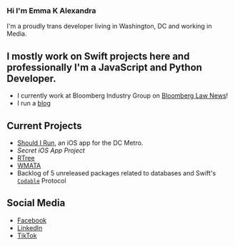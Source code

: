 ### Hi I'm Emma K Alexandra
I'm a proudly trans developer living in Washington, DC and working in Media.

## I mostly work on Swift projects here and professionally I'm a JavaScript and Python Developer.
- I currently work at Bloomberg Industry Group on [Bloomberg Law News][blawnews]!
- I run a [blog][blog]


## Current Projects
- [Should I Run][shouldirun], an iOS app for the DC Metro.
- _Secret iOS App Project_
- [RTree][rtree]
- [WMATA][wmata]
- Backlog of 5 unreleased packages related to databases and Swift's [`Codable`][codable] Protocol

## Social Media
- [Facebook][facebook]
- [LinkedIn][linkedin]
- [TikTok][tiktok]
 
[blawnews]: https://news.bloomberglaw.com
[blog]: https://emma.sh/blog
[shouldirun]: https://apps.apple.com/us/app/should-i-run-dc-metro/id1316762644
[rtree]: https://github.com/emma-k-alexandra/RTree
[wmata]: https://github.com/emma-k-alexandra/WMATA.swift
[codable]: https://developer.apple.com/documentation/swift/codable
[facebook]: https://www.facebook.com/emmakalexandra
[linkedin]: https://www.linkedin.com/in/emmakalexandra/
[tiktok]: https://vm.tiktok.com/Jj459aN/
